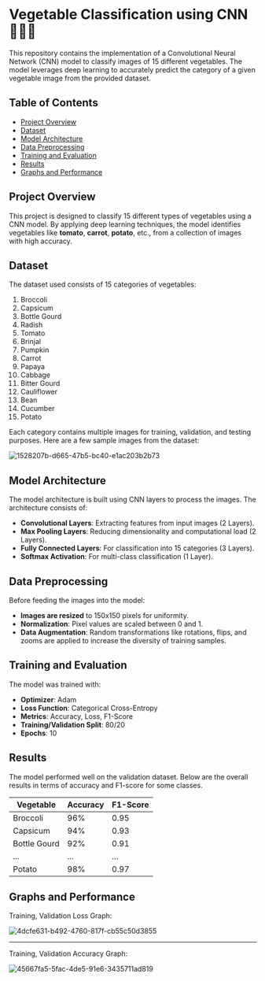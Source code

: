 # Vegetable Classification using CNN 🌿🥕🍅

This repository contains the implementation of a Convolutional Neural Network (CNN) model to classify images of 15 different vegetables. The model leverages deep learning to accurately predict the category of a given vegetable image from the provided dataset.

## Table of Contents

- [Project Overview](#project-overview)
- [Dataset](#dataset)
- [Model Architecture](#model-architecture)
- [Data Preprocessing](#data-preprocessing)
- [Training and Evaluation](#training-and-evaluation)
- [Results](#results)
- [Graphs and Performance](#graphs-and-performance)

## Project Overview

This project is designed to classify 15 different types of vegetables using a CNN model. By applying deep learning techniques, the model identifies vegetables like **tomato**, **carrot**, **potato**, etc., from a collection of images with high accuracy.


## Dataset

The dataset used consists of 15 categories of vegetables:
1. Broccoli
2. Capsicum
3. Bottle Gourd
4. Radish
5. Tomato
6. Brinjal
7. Pumpkin
8. Carrot
9. Papaya
10. Cabbage
11. Bitter Gourd
12. Cauliflower
13. Bean
14. Cucumber
15. Potato

Each category contains multiple images for training, validation, and testing purposes. Here are a few sample images from the dataset:

![1528207b-d665-47b5-bc40-e1ac203b2b73](https://github.com/user-attachments/assets/bf2a3a49-2c78-47c9-8c87-4dcc656ea50e)


## Model Architecture

The model architecture is built using CNN layers to process the images. The architecture consists of:

- **Convolutional Layers**: Extracting features from input images (2 Layers).
- **Max Pooling Layers**: Reducing dimensionality and computational load (2 Layers).
- **Fully Connected Layers**: For classification into 15 categories (3 Layers).
- **Softmax Activation**: For multi-class classification (1 Layer).

## Data Preprocessing

Before feeding the images into the model:
- **Images are resized** to 150x150 pixels for uniformity.
- **Normalization**: Pixel values are scaled between 0 and 1.
- **Data Augmentation**: Random transformations like rotations, flips, and zooms are applied to increase the diversity of training samples.

## Training and Evaluation

The model was trained with:
- **Optimizer**: Adam
- **Loss Function**: Categorical Cross-Entropy
- **Metrics**: Accuracy, Loss, F1-Score
- **Training/Validation Split**: 80/20
- **Epochs**: 10


## Results

The model performed well on the validation dataset. Below are the overall results in terms of accuracy and F1-score for some classes.

| Vegetable        | Accuracy | F1-Score |
|------------------|----------|----------|
| Broccoli         | 96%      | 0.95     |
| Capsicum         | 94%      | 0.93     |
| Bottle Gourd     | 92%      | 0.91     |
| ...              | ...      | ...      |
| Potato           | 98%      | 0.97     |

## Graphs and Performance

Training, Validation Loss Graph:

![4dcfe631-b492-4760-817f-cb55c50d3855](https://github.com/user-attachments/assets/a403ebf7-6c09-4639-b2c9-42af40d8c319)

---
Training, Validation Accuracy Graph:

![45667fa5-5fac-4de5-91e6-3435711ad819](https://github.com/user-attachments/assets/59d3d81e-7ee0-4474-a4bf-47cef77ddea9)



